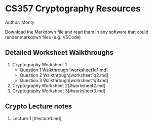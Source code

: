 # CS357 Cryptography Resources
Author: Monty

Download the Markdown file and read them in any software that could render markdown files (e.g. VSCode)

## Detailed Worksheet Walkthroughs
1. Cryptography Worksheet 1
    - Question 1 Walkthrough [worksheet1q1.md]
    - Question 2 Walkthrough[worksheet1q2.md]
    - Question 3 Walkthrough[worksheet1q3.md]
2. Cryptography Worksheet 2[#worksheet2.md]
2. Cryptography Worksheet 3[#worksheet3.md]
## Crypto Lecture notes
1. Lecture 1 [#lecture1.md]